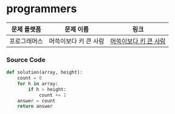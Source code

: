 # programmers

| 문제 플랫폼   | 문제 이름           | 링크                                   |
|---------------|--------------------|----------------------------------------|
| 프로그래머스          | 머쓱이보다 키 큰 사람          | [머쓱이보다 키 큰 사람](https://school.programmers.co.kr/learn/courses/30/lessons/120585) |

### Source Code
```python
def solution(array, height):
    count = 0
    for h in array:
        if h > height:
            count += 1
    answer = count
    return answer
```
